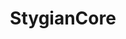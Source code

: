 ---
layout: blog
title: StygianCore
slug: stygiancore

image: /assets/img/sidebar/sidebar-stygiancore.jpg
color: '#949667'
---